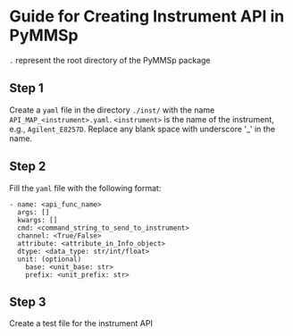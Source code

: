 # Guide for Creating Instrument API in PyMMSp

`.` represent the root directory of the PyMMSp package

## Step 1

Create a `yaml` file in the directory `./inst/` with the name `API_MAP_<instrument>.yaml`.
`<instrument>` is the name of the instrument, e.g., `Agilent_E8257D`. 
Replace any blank space with underscore '_' in the name.

## Step 2
Fill the `yaml` file with the following format:

```
- name: <api_func_name>
  args: []
  kwargs: []
  cmd: <command_string_to_send_to_instrument>
  channel: <True/False>
  attribute: <attribute_in_Info_object>
  dtype: <data_type: str/int/float>
  unit: (optional)
    base: <unit_base: str>
    prefix: <unit_prefix: str>
```

## Step 3
Create a test file for the instrument API


